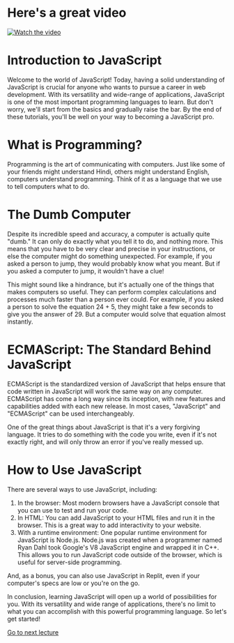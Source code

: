 # Here's a great video

[![Watch the video](https://img.youtube.com/vi/ER9SspLe4Hg/0.jpg)](https://www.youtube.com/embed/ER9SspLe4Hg)

# Introduction to JavaScript

Welcome to the world of JavaScript! Today, having a solid understanding of JavaScript is crucial for anyone who wants to pursue a career in web development. With its versatility and wide-range of applications, JavaScript is one of the most important programming languages to learn. But don't worry, we'll start from the basics and gradually raise the bar. By the end of these tutorials, you'll be well on your way to becoming a JavaScript pro.

# What is Programming?

Programming is the art of communicating with computers. Just like some of your friends might understand Hindi, others might understand English, computers understand programming. Think of it as a language that we use to tell computers what to do.

# The Dumb Computer

Despite its incredible speed and accuracy, a computer is actually quite "dumb." It can only do exactly what you tell it to do, and nothing more. This means that you have to be very clear and precise in your instructions, or else the computer might do something unexpected. For example, if you asked a person to jump, they would probably know what you meant. But if you asked a computer to jump, it wouldn't have a clue!

This might sound like a hindrance, but it's actually one of the things that makes computers so useful. They can perform complex calculations and processes much faster than a person ever could. For example, if you asked a person to solve the equation 24 + 5, they might take a few seconds to give you the answer of 29. But a computer would solve that equation almost instantly.

# ECMAScript: The Standard Behind JavaScript

ECMAScript is the standardized version of JavaScript that helps ensure that code written in JavaScript will work the same way on any computer. ECMAScript has come a long way since its inception, with new features and capabilities added with each new release. In most cases, "JavaScript" and "ECMAScript" can be used interchangeably.

One of the great things about JavaScript is that it's a very forgiving language. It tries to do something with the code you write, even if it's not exactly right, and will only throw an error if you've really messed up.

# How to Use JavaScript

There are several ways to use JavaScript, including:

1. In the browser: Most modern browsers have a JavaScript console that you can use to test and run your code.
2. In HTML: You can add JavaScript to your HTML files and run it in the browser. This is a great way to add interactivity to your website.
3. With a runtime environment: One popular runtime environment for JavaScript is Node.js. Node.js was created when a programmer named Ryan Dahl took Google's V8 JavaScript engine and wrapped it in C++. This allows you to run JavaScript code outside of the browser, which is useful for server-side programming.

And, as a bonus, you can also use JavaScript in Replit, even if your computer's specs are low or you're on the go.

In conclusion, learning JavaScript will open up a world of possibilities for you. With its versatility and wide range of applications, there's no limit to what you can accomplish with this powerful programming language. So let's get started!

[Go to next lecture](https://replit.com/@codewithharry/02Variables?v=1#index.js)
